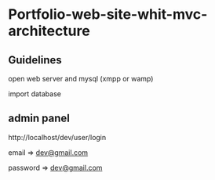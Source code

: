 # Portfolio-web-site-whit-mvc-architecture

## Guidelines 

open web server and mysql (xmpp or wamp)

import database 

## admin panel 

http://localhost/dev/user/login

email => dev@gmail.com

password => dev@gmail.com

